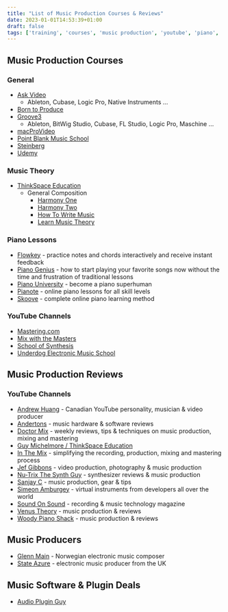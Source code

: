 ```yaml
---
title: "List of Music Production Courses & Reviews"
date: 2023-01-01T14:53:39+01:00
draft: false
tags: ['training', 'courses', 'music production', 'youtube', 'piano', 'music theory']
---
```


## Music Production Courses

### General
- [Ask Video](https://ask.video/)
  - Ableton, Cubase, Logic Pro, Native Instruments ...
- [Born to Produce](https://www.borntoproduce.com/)
- [Groove3](https://www.groove3.com/)
  - Ableton, BitWig Studio, Cubase, FL Studio, Logic Pro, Maschine ...
- [macProVideo](https://www.macprovideo.com/)
- [Point Blank Music School](https://www.pointblankmusicschool.com/)
- [Steinberg](https://www.steinberg.net/education/certified-training/)
- [Udemy](https://www.udemy.com/)

### Music Theory
- [ThinkSpace Education](https://thinkspaceeducation.com/)
  - General Composition
    - [Harmony One](https://thinkspaceeducation.com/courses/hm1/)
    - [Harmony Two](https://thinkspaceeducation.com/courses/hm2/)
    - [How To Write Music](https://thinkspaceeducation.com/courses/htwm/)
    - [Learn Music Theory](https://thinkspaceeducation.com/courses/lmt/)

### Piano Lessons
- [Flowkey](https://www.flowkey.com/en) - practice notes and chords interactively and receive instant feedback
- [Piano Genius](https://www.pianogenius.com/) - how to start playing your favorite songs now without the time and frustration of traditional lessons
- [Piano University](https://www.bestpianoclass.com/dashboard/the-best-piano-theory-course-for-beginners/piano-superhuman-overview/) - become a piano superhuman
- [Pianote](https://www.pianote.com/) - online piano lessons for all skill levels
- [Skoove](https://www.skoove.com/) - complete online piano learning method

### YouTube Channels
- [Mastering․com](https://www.youtube.com/@masteringcom/)
- [Mix with the Masters](https://www.youtube.com/@mixwiththemasters/)
- [School of Synthesis](https://www.youtube.com/@SchoolofSynthesis/)
- [Underdog Electronic Music School](https://www.youtube.com/@OscarUnderdog/)

## Music Production Reviews

### YouTube Channels
- [Andrew Huang](https://www.youtube.com/@andrewhuang/) - Canadian YouTube personality, musician & video producer
- [Andertons](https://www.youtube.com/@AndertonsKeyboardDept/) - music hardware & software reviews
- [Doctor Mix](https://www.youtube.com/@Doctormix/) - weekly reviews, tips & techniques on music production, mixing and mastering
- [Guy Michelmore / ThinkSpace Education](https://www.youtube.com/@ThinkSpaceEducation/)
- [In The Mix](https://www.youtube.com/@inthemix/) - simplifying the recording, production, mixing and mastering process
- [Jef Gibbons](https://www.youtube.com/@jefgibbons/) - video production, photography & music production
- [Nu-Trix The Synth Guy](https://www.youtube.com/channel/UCgHC3J__UPXEcJOqC089Nnw/) - synthesizer reviews & music production
- [Sanjay C](https://www.youtube.com/@SanjayC/) - music production, gear & tips
- [Simeon Amburgey](https://www.youtube.com/@PraiseTracks/) - virtual instruments from developers all over the world
- [Sound On Sound](https://www.youtube.com/@soundonsound/) - recording & music technology magazine
- [Venus Theory](https://www.youtube.com/@VenusTheory/) - music production & reviews
- [Woody Piano Shack](https://www.youtube.com/@WoodyPianoShack/) - music production & reviews

## Music Producers
- [Glenn Main](https://www.youtube.com/channel/UCVUvMnJP25iVLn8ixbiWOuA/) - Norwegian electronic music composer
- [State Azure](https://www.youtube.com/channel/UClKIjbgtWGzHtXhBDS_I0pg/) - electronic music producer from the UK

## Music Software & Plugin Deals
- [Audio Plugin Guy](https://www.audiopluginguy.com/deals/)
